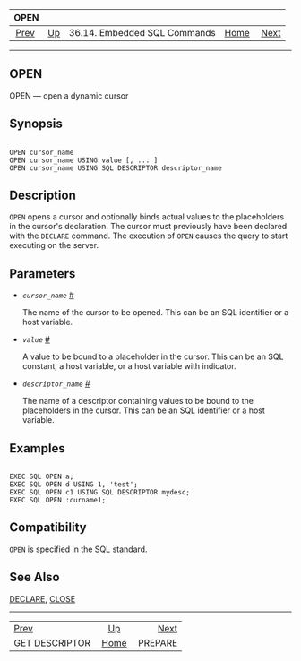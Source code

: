 <!--?xml version="1.0" encoding="UTF-8" standalone="no"?-->

|                          OPEN                          |                                                             |                              |                                                       |                                          |
| :----------------------------------------------------: | :---------------------------------------------------------- | :--------------------------: | ----------------------------------------------------: | ---------------------------------------: |
| [Prev](ecpg-sql-get-descriptor.html "GET DESCRIPTOR")  | [Up](ecpg-sql-commands.html "36.14. Embedded SQL Commands") | 36.14. Embedded SQL Commands | [Home](index.html "PostgreSQL 17devel Documentation") |  [Next](ecpg-sql-prepare.html "PREPARE") |

***

## OPEN

OPEN — open a dynamic cursor

## Synopsis

```

OPEN cursor_name
OPEN cursor_name USING value [, ... ]
OPEN cursor_name USING SQL DESCRIPTOR descriptor_name
```

## Description

`OPEN` opens a cursor and optionally binds actual values to the placeholders in the cursor's declaration. The cursor must previously have been declared with the `DECLARE` command. The execution of `OPEN` causes the query to start executing on the server.

## Parameters

* *`cursor_name`* [#](#ECPG-SQL-OPEN-CURSOR-NAME)

    The name of the cursor to be opened. This can be an SQL identifier or a host variable.

* *`value`* [#](#ECPG-SQL-OPEN-VALUE)

    A value to be bound to a placeholder in the cursor. This can be an SQL constant, a host variable, or a host variable with indicator.

* *`descriptor_name`* [#](#ECPG-SQL-OPEN-DESCRIPTOR-NAME)

    The name of a descriptor containing values to be bound to the placeholders in the cursor. This can be an SQL identifier or a host variable.

## Examples

```

EXEC SQL OPEN a;
EXEC SQL OPEN d USING 1, 'test';
EXEC SQL OPEN c1 USING SQL DESCRIPTOR mydesc;
EXEC SQL OPEN :curname1;
```

## Compatibility

`OPEN` is specified in the SQL standard.

## See Also

[DECLARE](ecpg-sql-declare.html "DECLARE"), [CLOSE](sql-close.html "CLOSE")

***

|                                                        |                                                             |                                          |
| :----------------------------------------------------- | :---------------------------------------------------------: | ---------------------------------------: |
| [Prev](ecpg-sql-get-descriptor.html "GET DESCRIPTOR")  | [Up](ecpg-sql-commands.html "36.14. Embedded SQL Commands") |  [Next](ecpg-sql-prepare.html "PREPARE") |
| GET DESCRIPTOR                                         |    [Home](index.html "PostgreSQL 17devel Documentation")    |                                  PREPARE |
